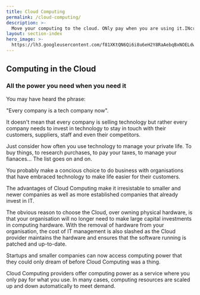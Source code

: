```yaml
---
title: Cloud Computing
permalink: /cloud-computing/
description: >-
  Move your computing to the cloud. ONly pay when you are using it.INcrease power when you need it turn it off when you don't, automatically.
layout: section-index
hero_image: >-
  https://lh3.googleusercontent.com/f81XKtQN6Qi6i8u6eH2Y8RaAebqBxNOELdwRmq1B7LWbT4SNnGPUXtKJDP-Ktrk7ORoUCon6zpIMThfYLz0=w1200-h500-c-rj-e30#.jpg
---
```


## Computing in the Cloud

### All the power you need when you need it

You may have heard the phrase: 

"Every company is a tech company now".

 It doesn't mean that every company is selling technology but rather every company needs to invest in technology to stay in touch with their customers, suppliers, staff and even their competitors.

Just consider how often you use technology to manage your private life. To buy things, to research purchases, to pay your taxes, to manage your fianaces... The list goes on and on. 

You probably make a concious choice to do business with organisations that have embraced technology to make life easier for their customers.

The advantages of Cloud Computing make it irresistable to smaller and newer companies as well as more established companies that already invest in IT.

The obvious reason to choose the Cloud, over owning physical hardware, is that your organisation will no longer need to make large capital investments in computing hardware. With the removal of hardware from your organisation, the cost of IT management is also slashed as the Cloud provider maintains the hardware and ensures that the software running is patched and up-to-date.

Startups and smaller companies can now access computing power that they could only dream of before Cloud Computing was a thing. 

Cloud Computing providers offer computing power as a service where you only pay for what you use. In many cases, computing resources are scaled up and down automatically to meet demand.